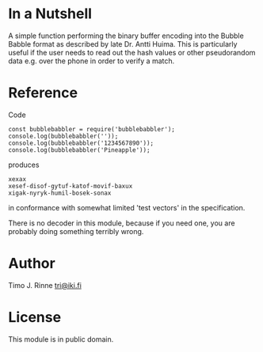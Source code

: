 In a Nutshell
=============

A simple function performing the binary buffer encoding into the
Bubble Babble format as described by late Dr. Antti Huima. This is
particularly useful if the user needs to read out the hash values or
other pseudorandom data e.g. over the phone in order to verify a match.


Reference
=========

Code

```
const bubblebabbler = require('bubblebabbler');
console.log(bubblebabbler(''));
console.log(bubblebabbler('1234567890'));
console.log(bubblebabbler('Pineapple'));
```

produces

```
xexax
xesef-disof-gytuf-katof-movif-baxux
xigak-nyryk-humil-bosek-sonax
```

in conformance with somewhat limited 'test vectors' in the specification.

There is no decoder in this module, because if you need one, you are
probably doing something terribly wrong.


Author
======

Timo J. Rinne <tri@iki.fi>


License
=======

This module is in public domain.
